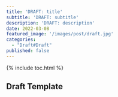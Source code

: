 ```yaml
---
title: 'DRAFT: title'
subtitle: 'DRAFT: subtitle'
description: 'DRAFT: description'
date: 2022-03-08
featured_image: '/images/post/draft.jpg'
categories: 
  - "Draft#Draft"
published: false
---
```


{% include toc.html %}

<h2>Draft Template</h2>
